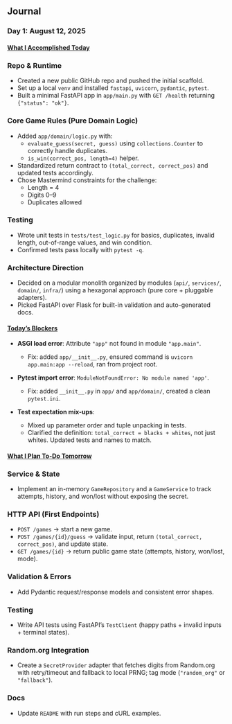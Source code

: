 ## Journal  
### Day 1: August 12, 2025  

#### <ins>What I Accomplished Today</ins>  

### Repo & Runtime  
- Created a new public GitHub repo and pushed the initial scaffold.  
- Set up a local `venv` and installed `fastapi`, `uvicorn`, `pydantic`, `pytest`.  
- Built a minimal FastAPI app in `app/main.py` with `GET /health` returning `{"status": "ok"}`.  

### Core Game Rules (Pure Domain Logic)  
- Added `app/domain/logic.py` with:  
  - `evaluate_guess(secret, guess)` using `collections.Counter` to correctly handle duplicates.  
  - `is_win(correct_pos, length=4)` helper.  
- Standardized return contract to `(total_correct, correct_pos)` and updated tests accordingly.  
- Chose Mastermind constraints for the challenge:  
  - Length = 4  
  - Digits 0–9  
  - Duplicates allowed  

### Testing  
- Wrote unit tests in `tests/test_logic.py` for basics, duplicates, invalid length, out-of-range values, and win condition.  
- Confirmed tests pass locally with `pytest -q`.  

### Architecture Direction  
- Decided on a modular monolith organized by modules (`api/`, `services/`, `domain/`, `infra/`) using a hexagonal approach (pure core + pluggable adapters).  
- Picked FastAPI over Flask for built-in validation and auto-generated docs.  

#### <ins>Today’s Blockers</ins>  

- **ASGI load error**: Attribute `"app"` not found in module `"app.main"`.  
  - Fix: added `app/__init__.py`, ensured command is `uvicorn app.main:app --reload`, ran from project root.  

- **Pytest import error**: `ModuleNotFoundError: No module named 'app'`.  
  - Fix: added `__init__.py` in `app/` and `app/domain/`, created a clean `pytest.ini`.


- **Test expectation mix-ups**:  
  - Mixed up parameter order and tuple unpacking in tests.  
  - Clarified the definition: `total_correct = blacks + whites`, not just whites. Updated tests and names to match.  

#### <ins>What I Plan To-Do Tomorrow</ins>  

### Service & State  
- Implement an in-memory `GameRepository` and a `GameService` to track attempts, history, and won/lost without exposing the secret.  

### HTTP API (First Endpoints)  
- `POST /games` → start a new game.  
- `POST /games/{id}/guess` → validate input, return `(total_correct, correct_pos)`, and update state.  
- `GET /games/{id}` → return public game state (attempts, history, won/lost, mode).  

### Validation & Errors  
- Add Pydantic request/response models and consistent error shapes.  

### Testing  
- Write API tests using FastAPI’s `TestClient` (happy paths + invalid inputs + terminal states).  

### Random.org Integration  
- Create a `SecretProvider` adapter that fetches digits from Random.org with retry/timeout and fallback to local PRNG; tag mode (`"random_org"` or `"fallback"`).  

### Docs  
- Update `README` with run steps and cURL examples.  
